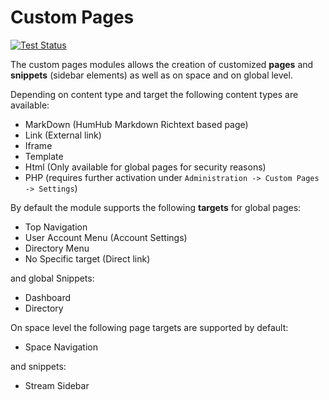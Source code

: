 # Custom Pages

[![Test Status](https://github.com/humhub/humhub-modules-custom-pages/workflows/PHP%20Codeception%20Tests/badge.svg)](https://github.com/humhub/humhub-modules-custom-pages/actions)

The custom pages modules allows the creation of customized **pages** and **snippets** (sidebar elements) as well as on space and on 
global level. 

Depending on content type and target the following content types are available:

- MarkDown (HumHub Markdown Richtext based page)
- Link (External link)
- Iframe
- Template
- Html (Only available for global pages for security reasons)
- PHP (requires further activation under `Administration -> Custom Pages -> Settings`)

By default the module supports the following **targets** for global pages:

- Top Navigation
- User Account Menu (Account Settings)
- Directory Menu
- No Specific target (Direct link)

and global Snippets:

- Dashboard
- Directory

On space level the following page targets are supported by default:

- Space Navigation

and snippets:

- Stream Sidebar